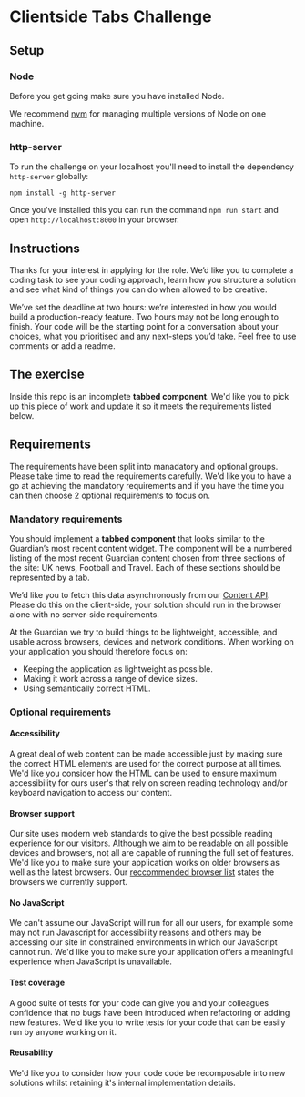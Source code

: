 # Clientside Tabs Challenge

## Setup

### Node

Before you get going make sure you have installed Node.

We recommend [nvm](https://github.com/creationix/nvm) for managing multiple versions of Node on one machine.

### http-server

To run the challenge on your localhost you'll need to install the dependency `http-server` globally:

`npm install -g http-server`

Once you've installed this you can run the command `npm run start` and open `http://localhost:8000` in your browser.

## Instructions

Thanks for your interest in applying for the role. We’d like you to complete a coding task to see your coding approach, learn how you structure a solution and see what kind of things you can do when allowed to be creative.

We’ve set the deadline at two hours: we’re interested in how you would build a production-ready feature. Two hours may not be long enough to finish. Your code will be the starting point for a conversation about your choices, what you prioritised and any next-steps you’d take. Feel free to use comments or add a readme.

## The exercise

Inside this repo is an incomplete **tabbed component**. We'd like you to pick up this piece of work and update it so it meets the requirements listed below.

## Requirements

The requirements have been split into manadatory and optional groups. Please take time to read the requirements carefully. We'd like you to have a go at achieving the mandatory requirements and if you have the time you can then choose 2 optional requirements to focus on.

### Mandatory requirements

You should implement a **tabbed component** that looks similar to the Guardian’s most recent content widget. The component will be a numbered listing of the most recent Guardian content chosen from three sections of the site: UK news, Football and Travel. Each of these sections should be represented by a tab.

We’d like you to fetch this data asynchronously from our [Content API](https://open-platform.theguardian.com/explore/). Please do this on the client-side, your solution should run in the browser alone with no server-side requirements.

At the Guardian we try to build things to be lightweight, accessible, and usable across browsers, devices and network conditions. When working on your application you should therefore focus on:

- Keeping the application as lightweight as possible.
- Making it work across a range of device sizes.
- Using semantically correct HTML.

### Optional requirements

#### Accessibility

A great deal of web content can be made accessible just by making sure the correct HTML elements are used for the correct purpose at all times. We'd like you consider how the HTML can be used to ensure maximum accessibility for ours user's that rely on screen reading technology and/or keyboard navigation to access our content.

#### Browser support

Our site uses modern web standards to give the best possible reading experience for our visitors. Although we aim to be readable on all possible devices and browsers, not all are capable of running the full set of features. We'd like you to make sure your application works on older browsers as well as the latest browsers. Our [reccommended browser list](https://www.theguardian.com/help/recommended-browsers) states the browsers we currently support.

#### No JavaScript

We can't assume our JavaScript will run for all our users, for example some may not run Javascript for accessibility reasons and others may be accessing our site in constrained environments in which our JavaScript cannot run. We'd like you to make sure your application offers a meaningful experience when JavaScript is unavailable.

#### Test coverage

A good suite of tests for your code can give you and your colleagues confidence that no bugs have been introduced when refactoring or adding new features. We'd like you to write tests for your code that can be easily run by anyone working on it.

#### Reusability

We'd like you to consider how your code code be recomposable into new solutions whilst retaining it's internal implementation details.